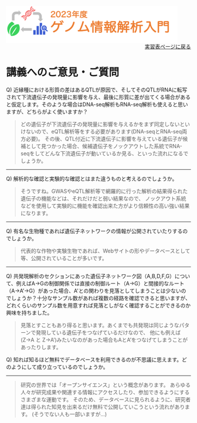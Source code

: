 <img src="https://github.com/CropEvol/lecture/blob/master/textbook_2023/images/logo.png?raw=true" alt="2023年度ゲノム情報解析入門" height="100px" align="middle">

<div align="right"><a href="https://github.com/CropEvol/lecture#section2">実習表ページに戻る</a></div>

# 講義へのご意見・ご質問

Q) 近縁種における形質の差はあるQTLが原因で、そしてそのQTLがRNAに転写されて下流遺伝子の発現量に影響を与え、最後に形質に差が出てくる場合があると仮定します。そのような場合はDNA-seq解析もRNA-seq解析も使えると思いますが、どちらがよく使いますか？

> どの遺伝子が下流遺伝子の発現量に影響を与えるかをまず同定しないといけないので、eQTL解析等をする必要があります(DNA-seqとRNA-seq両方必要)。
> その後、QTL付近に下流遺伝子に影響を与えている遺伝子が候補として見つかった場合、候補遺伝子をノックアウトした系統でRNA-seqをしてどんな下流遺伝子が動いているか見る、といった流れになるでしょうか。

---

Q) 解析的な確認と実験的な確認とはまた違うものと考えるのでしょうか。

> そうですね。GWASやeQTL解析等で網羅的に行った解析の結果得られた遺伝子の機能などは、それだけだと弱い結果なので、
> ノックアウト系統などを使用して実験的に機能を確認出来た方がより信頼性の高い強い結果になります。

---

Q) 有名な生物種であれば遺伝子ネットワークの情報が公開されていたりするのでしょうか。

> 代表的な作物や実験生物であれば、Webサイトの形やデータベースとして等、公開されていることが多いです。

---

Q) 共発現解析のセクションにあった遺伝子ネットワーク図（A,B,D,F,G）について、例えばA→Gの制御関係では直接の制御ルート（A→G）と間接的なルート（A→A’→G）があった場合、A'との関わりを見落としてしまうことは少ないのでしょうか？十分なサンプル数があれば複数の経路を確認できると思いますが、どれくらいのサンプル数を用意すれば見落としがなく確認することができるのか興味を持ちました。

> 見落とすこともあり得ると思います。あくまでも共発現は同じようなパターンで発現している遺伝子をつなげているだけなので、
> 他にも例えば (Z→A と Z→A’)みたいなのがあった場合もAとA’をつなげてしまうことがあったりします。

Q) 知れば知るほど無料でデータベースを利用できるのが不思議に思えます。どのようにして成り立っているのでしょうか。

---

> 研究の世界では「オープンサイエンス」という概念があります。
> あらゆる人々が研究成果や関連する情報にアクセスしたり、参加できるようにするさまざまな運動です。
> そのため、データベースに見られるように、研究者達は得られた知見を出来るだけ無料で公開していこうという流れがあります。
> (そうでない人も一部いますが...)